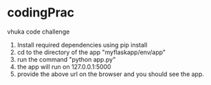 # codingPrac
vhuka code challenge

1.  Install required dependencies using pip install
2.  cd to the directory of the app "myflaskapp/env/app"
3.  run the command "python app.py"
4.  the app will run on 127.0.0.1:5000
5.  provide the above url on the browser and you should see the app.
